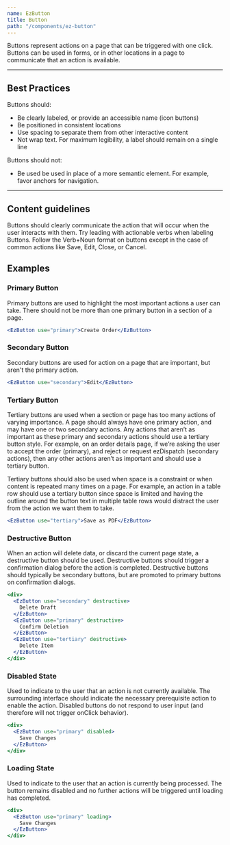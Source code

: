```yaml
---
name: EzButton
title: Button
path: "/components/ez-button"
---
```


Buttons represent actions on a page that can be triggered with one click. Buttons can be used in forms, or in other locations in a page to communicate that an action is available.

---

## Best Practices

Buttons should:

* Be clearly labeled, or provide an accessible name (icon buttons)
* Be positioned in consistent locations
* Use spacing to separate them from other interactive content
* Not wrap text. For maximum legibility, a label should remain on a single line

Buttons should not:

* Be used be used in place of a more semantic element. For example, favor anchors for navigation.

---

## Content guidelines

Buttons should clearly communicate the action that will occur when the user interacts with them. Try leading with actionable verbs when labeling Buttons. Follow the Verb+Noun format on buttons except in the case of common actions like Save, Edit, Close, or Cancel.

## Examples

### Primary Button

Primary buttons are used to highlight the most important actions a user can take. There should not be more than one primary button in a section of a page.

```jsx
<EzButton use="primary">Create Order</EzButton>
```

### Secondary Button

Secondary buttons are used for action on a page that are important, but aren't the primary action.

```jsx
<EzButton use="secondary">Edit</EzButton>
```

### Tertiary Button

Tertiary buttons are used when a section or page has too many actions of varying importance. A page should always have one primary action, and may have one or two secondary actions. Any actions that aren’t as important as these primary and secondary actions should use a tertiary button style. For example, on an order details page, if we’re asking the user to accept the order (primary), and reject or request ezDispatch (secondary actions), then any other actions aren’t as important and should use a tertiary button.

Tertiary buttons should also be used when space is a constraint or when content is repeated many times on a page. For example, an action in a table row should use a tertiary button since space is limited and having the outline around the button text in multiple table rows would distract the user from the action we want them to take.

```jsx
<EzButton use="tertiary">Save as PDF</EzButton>
```

### Destructive Button

When an action will delete data, or discard the current page state, a destructive button should be used. Destructive buttons should trigger a confirmation dialog before the action is completed. Destructive buttons should typically be secondary buttons, but are promoted to primary buttons on confirmation dialogs.

```jsx
<div>
  <EzButton use="secondary" destructive>
    Delete Draft
  </EzButton>
  <EzButton use="primary" destructive>
    Confirm Deletion
  </EzButton>
  <EzButton use="tertiary" destructive>
    Delete Item
  </EzButton>
</div>
```

### Disabled State

Used to indicate to the user that an action is not currently available. The surrounding interface should indicate the necessary prerequisite action to enable the action. Disabled buttons do not respond to user input (and therefore will not trigger onClick behavior).

```jsx
<div>
  <EzButton use="primary" disabled>
    Save Changes
  </EzButton>
</div>
```

### Loading State

Used to indicate to the user that an action is currently being processed. The button remains disabled and no further actions will be triggered until loading has completed.

```jsx
<div>
  <EzButton use="primary" loading>
    Save Changes
  </EzButton>
</div>
```

